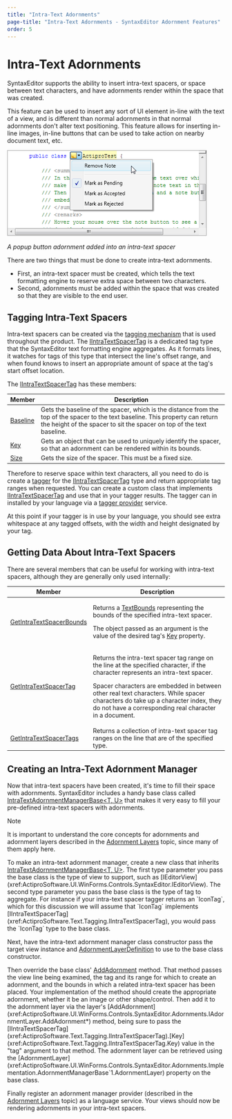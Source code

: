 ```yaml
---
title: "Intra-Text Adornments"
page-title: "Intra-Text Adornments - SyntaxEditor Adornment Features"
order: 5
---
```

# Intra-Text Adornments

SyntaxEditor supports the ability to insert intra-text spacers, or space between text characters, and have adornments render within the space that was created.

This feature can be used to insert any sort of UI element in-line with the text of a view, and is different than normal adornments in that normal adornments don't alter text positioning.  This feature allows for inserting in-line images, in-line buttons that can be used to take action on nearby document text, etc.

![Screenshot](../../images/intra-text-adornment.png)

*A popup button adornment added into an intra-text spacer*

There are two things that must be done to create intra-text adornments.

- First, an intra-text spacer must be created, which tells the text formatting engine to reserve extra space between two characters.
- Second, adornments must be added within the space that was created so that they are visible to the end user.

## Tagging Intra-Text Spacers

Intra-text spacers can be created via the [tagging mechanism](../../text-parsing/tagging/index.md) that is used throughout the product.  The [IIntraTextSpacerTag](xref:ActiproSoftware.Text.Tagging.IIntraTextSpacerTag) is a dedicated tag type that the SyntaxEditor text formatting engine aggregates.  As it formats lines, it watches for tags of this type that intersect the line's offset range, and when found knows to insert an appropriate amount of space at the tag's start offset location.

The [IIntraTextSpacerTag](xref:ActiproSoftware.Text.Tagging.IIntraTextSpacerTag) has these members:

| Member | Description |
|-----|-----|
| [Baseline](xref:ActiproSoftware.Text.Tagging.IIntraTextSpacerTag.Baseline) | Gets the baseline of the spacer, which is the distance from the top of the spacer to the text baseline.  This property can return the height of the spacer to sit the spacer on top of the text baseline. |
| [Key](xref:ActiproSoftware.Text.Tagging.IIntraTextSpacerTag.Key) | Gets an object that can be used to uniquely identify the spacer, so that an adornment can be rendered within its bounds. |
| [Size](xref:ActiproSoftware.Text.Tagging.IIntraTextSpacerTag.Size) | Gets the size of the spacer.  This must be a fixed size. |

Therefore to reserve space within text characters, all you need to do is create a [tagger](../../text-parsing/tagging/taggers.md) for the [IIntraTextSpacerTag](xref:ActiproSoftware.Text.Tagging.IIntraTextSpacerTag) type and return appropriate tag ranges when requested.  You can create a custom class that implements [IIntraTextSpacerTag](xref:ActiproSoftware.Text.Tagging.IIntraTextSpacerTag) and use that in your tagger results.  The tagger can in installed by your language via a [tagger provider](../../text-parsing/tagging/taggers.md) service.

At this point if your tagger is in use by your language, you should see extra whitespace at any tagged offsets, with the width and height designated by your tag.

## Getting Data About Intra-Text Spacers

There are several members that can be useful for working with intra-text spacers, although they are generally only used internally:

<table>
<thead>

<tr>
<th>Member</th>
<th>Description</th>
</tr>


</thead>
<tbody>

<tr>
<td>

[GetIntraTextSpacerBounds](xref:ActiproSoftware.UI.WinForms.Controls.SyntaxEditor.ITextViewLine.GetIntraTextSpacerBounds*)

</td>
<td>

Returns a [TextBounds](xref:ActiproSoftware.UI.WinForms.Controls.SyntaxEditor.TextBounds) representing the bounds of the specified intra-text spacer.

The object passed as an argument is the value of the desired tag's [Key](xref:ActiproSoftware.Text.Tagging.IIntraTextSpacerTag.Key) property.

</td>
</tr>

<tr>
<td>

[GetIntraTextSpacerTag](xref:ActiproSoftware.UI.WinForms.Controls.SyntaxEditor.ITextViewLine.GetIntraTextSpacerTag*)

</td>
<td>

Returns the intra-text spacer tag range on the line at the specified character, if the character represents an intra-text spacer.

Spacer characters are embedded in between other real text characters.  While spacer characters do take up a character index, they do not have a corresponding real character in a document.

</td>
</tr>

<tr>
<td>

[GetIntraTextSpacerTags](xref:ActiproSoftware.UI.WinForms.Controls.SyntaxEditor.ITextViewLine.GetIntraTextSpacerTags*)

</td>
<td>Returns a collection of intra-text spacer tag ranges on the line that are of the specified type.</td>
</tr>

</tbody>
</table>

## Creating an Intra-Text Adornment Manager

Now that intra-text spacers have been created, it's time to fill their space with adornments.  SyntaxEditor includes a handy base class called [IntraTextAdornmentManagerBase<T, U>](xref:ActiproSoftware.UI.WinForms.Controls.SyntaxEditor.Adornments.Implementation.IntraTextAdornmentManagerBase`2) that makes it very easy to fill your pre-defined intra-text spacers with adornments.

> [!NOTE]
> It is important to understand the core concepts for adornments and adornment layers described in the [Adornment Layers](adornment-layers.md) topic, since many of them apply here.

To make an intra-text adornment manager, create a new class that inherits [IntraTextAdornmentManagerBase<T, U>](xref:ActiproSoftware.UI.WinForms.Controls.SyntaxEditor.Adornments.Implementation.IntraTextAdornmentManagerBase`2).  The first type parameter you pass the base class is the type of view to support, such as [IEditorView](xref:ActiproSoftware.UI.WinForms.Controls.SyntaxEditor.IEditorView).  The second type parameter you pass the base class is the type of tag to aggregate.  For instance if your intra-text spacer tagger returns an `IconTag`, which for this discussion we will assume that `IconTag` implements [IIntraTextSpacerTag](xref:ActiproSoftware.Text.Tagging.IIntraTextSpacerTag), you would pass the `IconTag` type to the base class.

Next, have the intra-text adornment manager class constructor pass the target view instance and [AdornmentLayerDefinition](xref:ActiproSoftware.UI.WinForms.Controls.SyntaxEditor.Adornments.AdornmentLayerDefinition) to use to the base class constructor.

Then override the base class' [AddAdornment](xref:ActiproSoftware.UI.WinForms.Controls.SyntaxEditor.Adornments.Implementation.IntraTextAdornmentManagerBase`2.AddAdornment*) method.  That method passes the view line being examined, the tag and its range for which to create an adornment, and the bounds in which a related intra-text spacer has been placed.  Your implementation of the method should create the appropriate adornment, whether it be an image or other shape/control.  Then add it to the adornment layer via the layer's [AddAdornment](xref:ActiproSoftware.UI.WinForms.Controls.SyntaxEditor.Adornments.IAdornmentLayer.AddAdornment*) method, being sure to pass the [IIntraTextSpacerTag](xref:ActiproSoftware.Text.Tagging.IIntraTextSpacerTag).[Key](xref:ActiproSoftware.Text.Tagging.IIntraTextSpacerTag.Key) value in the "tag" argument to that method.  The adornment layer can be retrieved using the [AdornmentLayer](xref:ActiproSoftware.UI.WinForms.Controls.SyntaxEditor.Adornments.Implementation.AdornmentManagerBase`1.AdornmentLayer) property on the base class.

Finally register an adornment manager provider (described in the [Adornment Layers](adornment-layers.md) topic) as a language service.  Your views should now be rendering adornments in your intra-text spacers.
